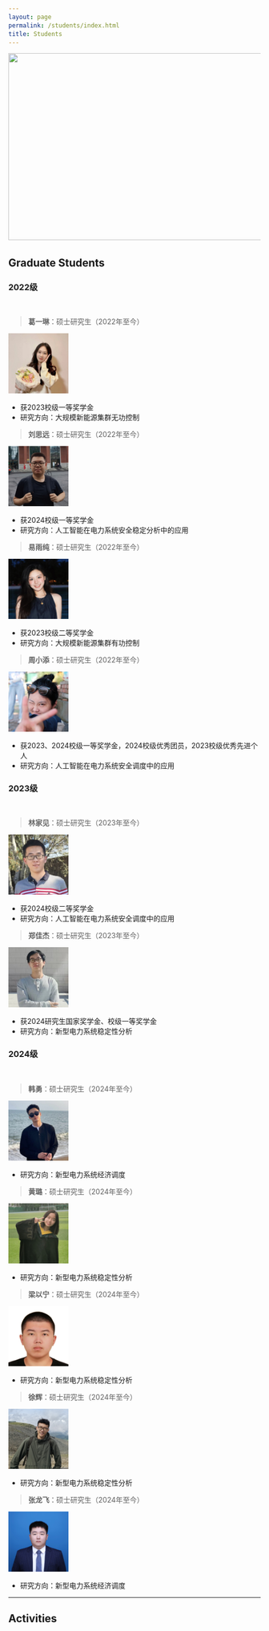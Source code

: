 ```yaml
---
layout: page
permalink: /students/index.html
title: Students
---
```


<div class="second">
<img src="/images/alumni/team2.JPG" width="650" height="373">
</div>

## Graduate Students


### 2022级

<br>

> **葛一琳**：硕士研究生（2022年至今）
<img src="/images/alumni/geyilin.jpg" width="120" height="120">

- 获2023校级一等奖学金
- 研究方向：大规模新能源集群无功控制

> **刘思远**：硕士研究生（2022年至今）
<img src="/images/alumni/liusiyuan.jpg" width="120" height="120">

- 获2024校级一等奖学金
- 研究方向：人工智能在电力系统安全稳定分析中的应用

> **易雨纯**：硕士研究生（2022年至今）
<img src="/images/alumni/yiyuchun.jpg" width="120" height="120">

- 获2023校级二等奖学金
- 研究方向：大规模新能源集群有功控制

> **周小添**：硕士研究生（2022年至今）
<img src="/images/alumni/zhouxiaotian.jpg" width="120" height="120">

- 获2023、2024校级一等奖学金，2024校级优秀团员，2023校级优秀先进个人
- 研究方向：人工智能在电力系统安全调度中的应用

### 2023级

<br>

> **林家见**：硕士研究生（2023年至今）
<img src="/images/alumni/linjiajian.jpg" width="120" height="120">

- 获2024校级二等奖学金
- 研究方向：人工智能在电力系统安全调度中的应用

> **郑佳杰**：硕士研究生（2023年至今）
<img src="/images/alumni/zhengjiajie.jpg" width="120" height="120">

- 获2024研究生国家奖学金、校级一等奖学金
- 研究方向：新型电力系统稳定性分析

### 2024级

<br>

> **韩勇**：硕士研究生（2024年至今）
<img src="/images/alumni/hanyong.jpg" width="120" height="120">

- 研究方向：新型电力系统经济调度

> **黄璐**：硕士研究生（2024年至今）
<img src="/images/alumni/huanglu.jpg" width="120" height="120">

- 研究方向：新型电力系统稳定性分析

> **梁以宁**：硕士研究生（2024年至今）
<img src="/images/alumni/liangyining.jpg" width="120" height="120">

- 研究方向：新型电力系统稳定性分析

> **徐辉**：硕士研究生（2024年至今）
<img src="/images/alumni/xuhui.jpg" width="120" height="120">

- 研究方向：新型电力系统稳定性分析


> **张龙飞**：硕士研究生（2024年至今）
<img src="/images/alumni/zhanglongfei.jpg" width="120" height="120">

- 研究方向：新型电力系统经济调度

---


## Activities




